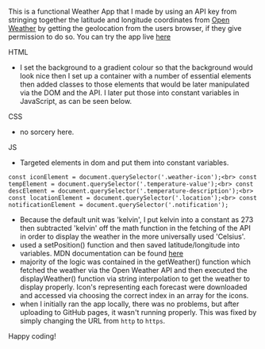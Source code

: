 This is a functional Weather App that I made by using an API key from stringing together the latitude and longitude coordinates from [Open Weather](https://openweathermap.org/current#geo) by getting the geolocation from the users browser, if they give permission to do so. You can try the app live [here](https://zenidith.github.io/weather-app/)

HTML 
- I set the background to a gradient colour so that the background would look nice then I set up a container with a number of essential elements then added classes to those elements that would be later manipulated via the DOM and the API. I later put those into constant variables in JavaScript, as can be seen below. 

CSS 
- no sorcery here. 

JS 
- Targeted elements in dom and put them into constant variables. 

`const iconElement = document.querySelector('.weather-icon');<br>
const tempElement = document.querySelector('.temperature-value');<br>
const descElement = document.querySelector('.temperature-description');<br>
const locationElement = document.querySelector('.location');<br>
const notificationElement = document.querySelector('.notification');`

- Because the default unit was 'kelvin', I put kelvin into a constant as 273 then subtracted 'kelvin' off the math function in the fetching of the API in order to display the weather in the more universally used 'Celsius'. 
- used a setPosition() function and then saved latitude/longitude into variables. MDN documentation can be found [here](https://developer.mozilla.org/en-US/docs/Web/API/GeolocationCoordinates/longitude)
- majority of the logic was contained in the getWeather() function which fetched the weather via the Open Weather API and then executed the displayWeather() function via string interpolation to get the weather to display properly. Icon's representing each forecast were downloaded and accessed via choosing the correct index in an array for the icons. 
- when I initially ran the app locally, there was no problems, but after uploading to GitHub pages, it wasn't running properly. This was fixed by simply changing the URL from `http` to `https`. 


Happy coding!

